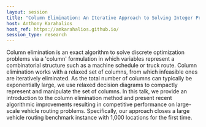 ```yaml
---
layout: session
title: "Column Elimination: An Iterative Approach to Solving Integer Programs"
host: Anthony Karahalios
host_ref: https://amkarahalios.github.io/
session_type: research
---
```


Column elimination is an exact algorithm to solve discrete optimization problems via a 'column' formulation in which variables represent a combinatorial structure such as a machine schedule or truck route.  Column elimination works with a relaxed set of columns, from which infeasible ones are iteratively eliminated.  As the total number of columns can typically be exponentially large, we use relaxed decision diagrams to compactly represent and manipulate the set of columns.  In this talk, we provide an introduction to the column elimination method and present recent algorithmic improvements resulting in competitive performance on large-scale vehicle routing problems. Specifically, our approach closes a large vehicle routing benchmark instance with 1,000 locations for the first time.